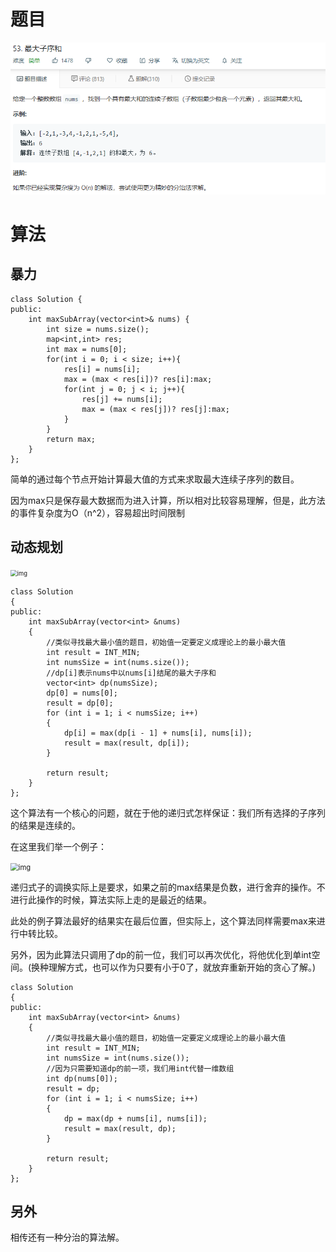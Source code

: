 # 题目

![img](./image/q.png)





# 算法

## 暴力

```
class Solution {
public:
    int maxSubArray(vector<int>& nums) {
        int size = nums.size();
        map<int,int> res;
        int max = nums[0];
        for(int i = 0; i < size; i++){
            res[i] = nums[i];
            max = (max < res[i])? res[i]:max;
            for(int j = 0; j < i; j++){
                res[j] += nums[i];
                max = (max < res[j])? res[j]:max;
            }
        }
        return max;
    }
};
```

简单的通过每个节点开始计算最大值的方式来求取最大连续子序列的数目。

因为max只是保存最大数据而为进入计算，所以相对比较容易理解，但是，此方法的事件复杂度为O（n^2），容易超出时间限制



## 动态规划



<img src="D:\github\test\leetcode\53\image\2-1.jpg" alt="img" style="zoom: 67%;" />

```
class Solution
{
public:
    int maxSubArray(vector<int> &nums)
    {
        //类似寻找最大最小值的题目，初始值一定要定义成理论上的最小最大值
        int result = INT_MIN;
        int numsSize = int(nums.size());
        //dp[i]表示nums中以nums[i]结尾的最大子序和
        vector<int> dp(numsSize);
        dp[0] = nums[0];
        result = dp[0];
        for (int i = 1; i < numsSize; i++)
        {
            dp[i] = max(dp[i - 1] + nums[i], nums[i]);
            result = max(result, dp[i]);
        }

        return result;
    }
};
```

这个算法有一个核心的问题，就在于他的递归式怎样保证：我们所有选择的子序列的结果是连续的。

在这里我们举一个例子：

​	<img src="D:\github\test\leetcode\53\image\2-2.png" alt="img" style="zoom:80%;" />

​	递归式子的调换实际上是要求，如果之前的max结果是负数，进行舍弃的操作。不进行此操作的时候，算法实际上走的是最近的结果。

​	此处的例子算法最好的结果实在最后位置，但实际上，这个算法同样需要max来进行中转比较。



另外，因为此算法只调用了dp的前一位，我们可以再次优化，将他优化到单int空间。(换种理解方式，也可以作为只要有小于0了，就放弃重新开始的贪心了解。)

```
class Solution
{
public:
    int maxSubArray(vector<int> &nums)
    {
        //类似寻找最大最小值的题目，初始值一定要定义成理论上的最小最大值
        int result = INT_MIN;
        int numsSize = int(nums.size());
        //因为只需要知道dp的前一项，我们用int代替一维数组
        int dp(nums[0]);
        result = dp;
        for (int i = 1; i < numsSize; i++)
        {
            dp = max(dp + nums[i], nums[i]);
            result = max(result, dp);
        }

        return result;
    }
};
```







## 另外

相传还有一种分治的算法解。